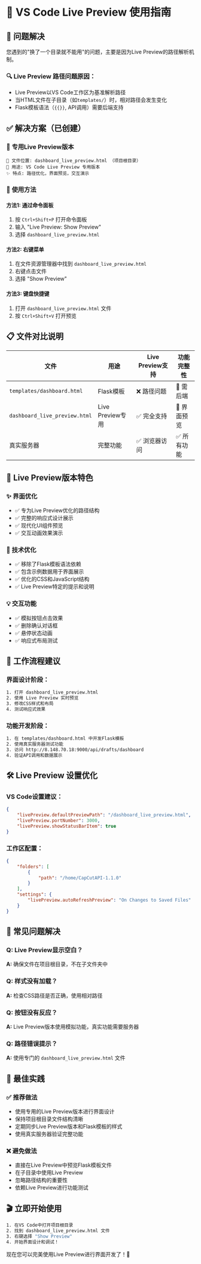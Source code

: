 # 📱 VS Code Live Preview 使用指南

## 🎯 **问题解决**

您遇到的"换了一个目录就不能用"的问题，主要是因为Live Preview的路径解析机制。

### 🔍 **Live Preview 路径问题原因**：
- Live Preview以VS Code工作区为基准解析路径
- 当HTML文件在子目录（如`templates/`）时，相对路径会发生变化
- Flask模板语法（`{{}}`, API调用）需要后端支持

## ✅ **解决方案（已创建）**

### 🎨 **专用Live Preview版本** 
```
📁 文件位置: dashboard_live_preview.html （项目根目录）
🎯 用途: VS Code Live Preview 专用版本
✨ 特点: 路径优化，界面预览，交互演示
```

### 🚀 **使用方法**

#### 方法1: 通过命令面板
1. 按 `Ctrl+Shift+P` 打开命令面板
2. 输入 "Live Preview: Show Preview"
3. 选择 `dashboard_live_preview.html`

#### 方法2: 右键菜单
1. 在文件资源管理器中找到 `dashboard_live_preview.html`
2. 右键点击文件
3. 选择 "Show Preview"

#### 方法3: 键盘快捷键
1. 打开 `dashboard_live_preview.html` 文件
2. 按 `Ctrl+Shift+V` 打开预览

## 📋 **文件对比说明**

| 文件 | 用途 | Live Preview支持 | 功能完整性 |
|------|------|-----------------|-----------|
| `templates/dashboard.html` | Flask模板 | ❌ 路径问题 | 🔄 需后端 |
| `dashboard_live_preview.html` | Live Preview专用 | ✅ 完全支持 | 🎨 界面预览 |
| 真实服务器 | 完整功能 | ✅ 浏览器访问 | ✅ 所有功能 |

## 🎨 **Live Preview版本特色**

### ✨ **界面优化**
- ✅ 专为Live Preview优化的路径结构
- ✅ 完整的响应式设计展示
- ✅ 现代化UI组件预览
- ✅ 交互动画效果演示

### 🔧 **技术优化** 
- ✅ 移除了Flask模板语法依赖
- ✅ 包含示例数据用于界面展示
- ✅ 优化的CSS和JavaScript结构
- ✅ Live Preview特定的提示和说明

### 💡 **交互功能**
- ✅ 模拟按钮点击效果
- ✅ 删除确认对话框
- ✅ 悬停状态动画
- ✅ 响应式布局测试

## 🔄 **工作流程建议**

### 界面设计阶段：
```bash
1. 打开 dashboard_live_preview.html
2. 使用 Live Preview 实时预览
3. 修改CSS样式和布局
4. 测试响应式效果
```

### 功能开发阶段：
```bash
1. 在 templates/dashboard.html 中开发Flask模板
2. 使用真实服务器测试功能
3. 访问 http://8.148.70.18:9000/api/drafts/dashboard
4. 验证API调用和数据展示
```

## 🛠️ **Live Preview 设置优化**

### VS Code设置建议：
```json
{
    "livePreview.defaultPreviewPath": "/dashboard_live_preview.html",
    "livePreview.portNumber": 3000,
    "livePreview.showStatusBarItem": true
}
```

### 工作区配置：
```json
{
    "folders": [
        {
            "path": "/home/CapCutAPI-1.1.0"
        }
    ],
    "settings": {
        "livePreview.autoRefreshPreview": "On Changes to Saved Files"
    }
}
```

## 🎯 **常见问题解决**

### Q: Live Preview显示空白？
**A:** 确保文件在项目根目录，不在子文件夹中

### Q: 样式没有加载？
**A:** 检查CSS路径是否正确，使用相对路径

### Q: 按钮没有反应？
**A:** Live Preview版本使用模拟功能，真实功能需要服务器

### Q: 路径错误提示？
**A:** 使用专门的 `dashboard_live_preview.html` 文件

## 🌟 **最佳实践**

### ✅ **推荐做法**
- 使用专用的Live Preview版本进行界面设计
- 保持项目根目录文件结构清晰
- 定期同步Live Preview版本和Flask模板的样式
- 使用真实服务器验证完整功能

### ❌ **避免做法**
- 直接在Live Preview中预览Flask模板文件
- 在子目录中使用Live Preview
- 忽略路径结构的重要性
- 依赖Live Preview进行功能测试

## 🎬 **立即开始使用**

```bash
1. 在VS Code中打开项目根目录
2. 找到 dashboard_live_preview.html 文件
3. 右键选择 "Show Preview"
4. 开始界面设计和调试！
```

现在您可以完美使用Live Preview进行界面开发了！🎉

